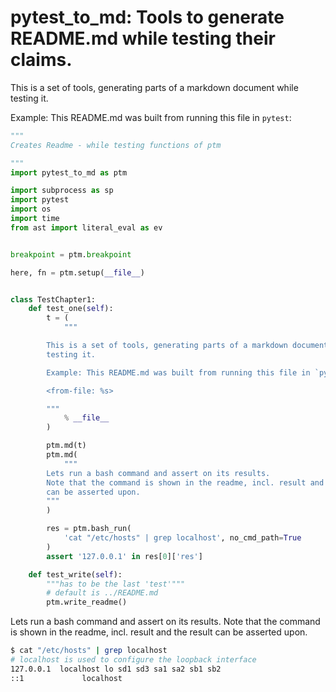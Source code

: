 # pytest_to_md: Tools to generate README.md while testing their claims.

[blacksvg]: https://img.shields.io/badge/code%20style-black-000000.svg
[black]: https://github.com/ambv/black

<!-- badges: http://thomas-cokelaer.info/blog/2014/08/1013/ -->

<!-- autogen tutorial -->


This is a set of tools, generating parts of a markdown document while
testing it.

Example: This README.md was built from running this file in `pytest`:

```python
"""
Creates Readme - while testing functions of ptm

"""
import pytest_to_md as ptm

import subprocess as sp
import pytest
import os
import time
from ast import literal_eval as ev


breakpoint = ptm.breakpoint

here, fn = ptm.setup(__file__)


class TestChapter1:
    def test_one(self):
        t = (
            """

        This is a set of tools, generating parts of a markdown document while
        testing it.

        Example: This README.md was built from running this file in `pytest`:

        <from-file: %s>

        """
            % __file__
        )

        ptm.md(t)
        ptm.md(
            """
        Lets run a bash command and assert on its results.
        Note that the command is shown in the readme, incl. result and the result
        can be asserted upon.
        """
        )

        res = ptm.bash_run(
            'cat "/etc/hosts" | grep localhost', no_cmd_path=True
        )
        assert '127.0.0.1' in res[0]['res']

    def test_write(self):
        """has to be the last 'test'"""
        # default is ../README.md
        ptm.write_readme()
```


Lets run a bash command and assert on its results.
Note that the command is shown in the readme, incl. result and the result
can be asserted upon.
```bash
$ cat "/etc/hosts" | grep localhost
# localhost is used to configure the loopback interface
127.0.0.1  localhost lo sd1 sd3 sa1 sa2 sb1 sb2
::1             localhost
```
<!-- autogen tutorial -->

